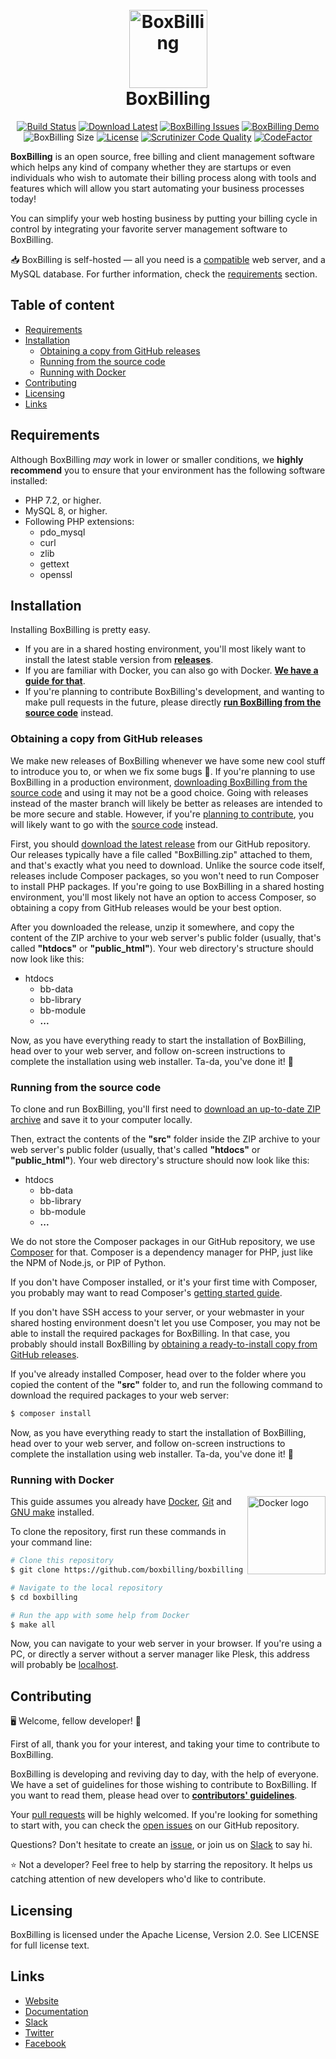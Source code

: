 <h1 align="center">
  <br>
  <a href="https://boxbilling.com/"><img src="https://raw.githubusercontent.com/boxbilling/boxbilling/master/src/bb-themes/boxbilling/assets/images/box.png" alt="BoxBilling" width="125"></a>
  <br>
  BoxBilling
  <br>
</h1>

<div align="center">
  
[![Build Status](https://travis-ci.org/boxbilling/boxbilling.svg?branch=master)](https://travis-ci.org/boxbilling/boxbilling)
[![Download Latest](https://img.shields.io/github/downloads/boxbilling/boxbilling/total)](https://github.com/boxbilling/boxbilling/releases/latest)
[![BoxBilling Issues](https://img.shields.io/github/issues/boxbilling/boxbilling.svg?style=popout)](https://github.com/boxbilling/boxbilling/issues)
[![BoxBilling Demo](https://img.shields.io/badge/boxbilling-demo-blue)](https://demo.boxbilling.com)
![BoxBilling Size](https://img.shields.io/github/repo-size/boxbilling/boxbilling.svg?style=popout)
[![License](https://img.shields.io/badge/License-Apache%202.0-blue.svg)](https://opensource.org/licenses/Apache-2.0)
[![Scrutinizer Code Quality](https://scrutinizer-ci.com/g/boxbilling/boxbilling/badges/quality-score.png?b=master)](https://scrutinizer-ci.com/g/boxbilling/boxbilling/?branch=master)
[![CodeFactor](https://www.codefactor.io/repository/github/boxbilling/boxbilling/badge)](https://www.codefactor.io/repository/github/boxbilling/boxbilling)

</div>

**BoxBilling** is an open source, free billing and client management software which helps any kind of company whether they are startups or even individuals who wish to automate their billing process along with tools and features which will allow you start automating your business processes today!

You can simplify your web hosting business by putting your billing cycle in control by integrating your favorite server management software to BoxBilling.

📥 BoxBilling is self-hosted — all you need is a [compatible](#requirements) web server, and a MySQL database. For further information, check the [requirements](#requirements) section.

## Table of content

- [Requirements](#requirements)
- [Installation](#installation)
    - [Obtaining a copy from GitHub releases](#obtaining-a-copy-from-github-releases)
    - [Running from the source code](#running-from-the-source-code)
    - [Running with Docker](#running-with-docker)
- [Contributing](#contributing)
- [Licensing](#licensing)
- [Links](#links)

## Requirements
Although BoxBilling *may* work in lower or smaller conditions, we **highly recommend** you to ensure that your environment has the following software installed:
- PHP 7.2, or higher.
- MySQL 8, or higher.
- Following PHP extensions:
    - pdo_mysql
    - curl
    - zlib
    - gettext
    - openssl

## Installation
Installing BoxBilling is pretty easy.

- If you are in a shared hosting environment, you'll most likely want to install the latest stable version from **[releases](#obtaining-a-copy-from-github-releases)**.
- If you are familiar with Docker, you can also go with Docker. **[We have a guide for that](#running-with-docker)**.
- If you're planning to contribute BoxBilling's development, and wanting to make pull requests in the future, please directly **[run BoxBilling from the source code](#running-from-the-source-code)** instead.

### Obtaining a copy from GitHub releases
We make new releases of BoxBilling whenever we have some new cool stuff to introduce you to, or when we fix some bugs 🐞. If you're planning to use BoxBilling in a production environment, [downloading BoxBilling from the source code](#running-from-the-source-code) and using it may not be a good choice. Going with releases instead of the master branch will likely be better as releases are intended to be more secure and stable. However, if you're [planning to contribute](#contributing), you will likely want to go with the [source code](#running-from-the-source-code) instead.

First, you should [download the latest release](https://github.com/boxbilling/boxbilling/releases/latest) from our GitHub repository. Our releases typically have a file called "BoxBilling.zip" attached to them, and that's exactly what you need to download. Unlike the source code itself, releases include Composer packages, so you won't need to run Composer to install PHP packages. If you're going to use BoxBilling in a shared hosting environment, you'll most likely not have an option to access Composer, so obtaining a copy from GitHub releases would be your best option.

After you downloaded the release, unzip it somewhere, and copy the content of the ZIP archive to your web server's public folder (usually, that's called **"htdocs"** or **"public_html"**). Your web directory's structure should now look like this:

- htdocs
    - bb-data
    - bb-library
    - bb-module
    - **...**

Now, as you have everything ready to start the installation of BoxBilling, head over to your web server, and follow on-screen instructions to complete the installation using web installer. Ta-da, you've done it! 🎉

### Running from the source code
To clone and run BoxBilling, you'll first need to [download an up-to-date ZIP archive](https://github.com/boxbilling/boxbilling/archive/master.zip) and save it to your computer locally.

Then, extract the contents of the **"src"** folder inside the ZIP archive to your web server's public folder (usually, that's called **"htdocs"** or **"public_html"**). Your web directory's structure should now look like this:

- htdocs
    - bb-data
    - bb-library
    - bb-module
    - **...**

We do not store the Composer packages in our GitHub repository, we use [Composer](https://getcomposer.org/) for that. Composer is a dependency manager for PHP, just like the NPM of Node.js, or PIP of Python.

If you don't have Composer installed, or it's your first time with Composer, you probably may want to read Composer's [getting started guide](https://getcomposer.org/doc/00-intro.md).

If you don't have SSH access to your server, or your webmaster in your shared hosting environment doesn't let you use Composer, you may not be able to install the required packages for BoxBilling. In that case, you probably should install BoxBilling by [obtaining a ready-to-install copy from GitHub releases](#obtaining-a-copy-from-github-releases).

If you've already installed Composer, head over to the folder where you copied the content of the **"src"** folder to, and run the following command to download the required packages to your web server:

```bash
$ composer install
```

Now, as you have everything ready to start the installation of BoxBilling, head over to your web server, and follow on-screen instructions to complete the installation using web installer. Ta-da, you've done it! 🎉

### Running with Docker
<a href="https://www.docker.com/"><img align="right" src="https://www.docker.com/sites/default/files/d8/styles/role_icon/public/2019-07/horizontal-logo-monochromatic-white.png" alt="Docker logo" width="125"></a>

This guide assumes you already have [Docker](https://docs.docker.com/get-docker/), [Git](https://git-scm.com) and [GNU make](https://www.gnu.org/software/make/) installed.

To clone the repository, first run these commands in your command line:

```bash
# Clone this repository
$ git clone https://github.com/boxbilling/boxbilling

# Navigate to the local repository
$ cd boxbilling

# Run the app with some help from Docker
$ make all
```

Now, you can navigate to your web server in your browser. If you're using a PC, or directly a server without a server manager like Plesk, this address will probably be [localhost](http://localhost).

## Contributing
🖥️ Welcome, fellow developer! 🙂

First of all, thank you for your interest, and taking your time to contribute to BoxBilling.

BoxBilling is developing and reviving day to day, with the help of everyone. We have a set of guidelines for those wishing to contribute to BoxBilling. If you want to read them, please head over to **[contributors' guidelines](https://github.com/boxbilling/boxbilling/blob/master/CONTRIBUTING.md)**.

Your [pull requests](https://github.com/boxbilling/boxbilling/pulls) will be highly welcomed. If you're looking for something to start with, you can check the [open issues](https://github.com/boxbilling/boxbilling/issues) on our GitHub repository.

Questions? Don't hesitate to create an [issue](https://github.com/boxbilling/boxbilling/issues), or join us on [Slack](https://boxbilling.slack.com/) to say hi.

⭐ Not a developer? Feel free to help by starring the repository. It helps us catching attention of new developers who'd like to contribute. 

## Licensing

BoxBilling is licensed under the Apache License, Version 2.0. See LICENSE for full license text.

## Links

* [Website](https://www.boxbilling.com/)
* [Documentation](https://docs.boxbilling.com/)
* [Slack](https://boxbilling.slack.com/)
* [Twitter](https://twitter.com/boxbilling)
* [Facebook](https://www.facebook.com/boxbilling)
